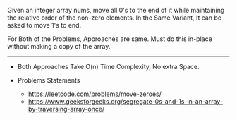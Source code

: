 Given an integer array nums, move all 0's to the end of it while maintaining the relative order of the non-zero elements.
In the Same Variant, It can be asked to move 1's to end.

For Both of the Problems, Approaches are same. 
Must do this in-place without making a copy of the array.

<hr />

* Both Approaches Take O(n) Time Complexity, No extra Space.

* Problems Statements

    * https://leetcode.com/problems/move-zeroes/
    * https://www.geeksforgeeks.org/segregate-0s-and-1s-in-an-array-by-traversing-array-once/